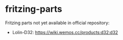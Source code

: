 # fritzing-parts
Fritzing parts not yet available in official repository:
 - Lolin-D32: https://wiki.wemos.cc/products:d32:d32
